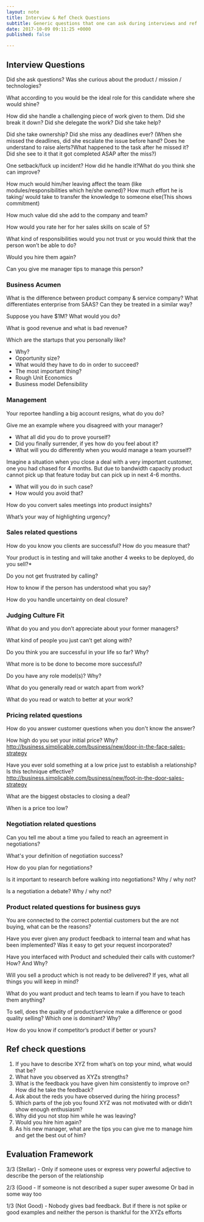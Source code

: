 ```yaml
---
layout: note
title: Interview & Ref Check Questions
subtitle: Generic questions that one can ask during interviews and ref check.
date: 2017-10-09 09:11:25 +0000
published: false

---
```

## Interview Questions

Did she ask questions? Was she curious about the product / mission / technologies?

What according to you would be the ideal role for this candidate where she would shine?

How did she handle a challenging piece of work given to them. Did she break it down? Did she delegate the work? Did she take help?

Did she take ownership? Did she miss any deadlines ever? (When she missed the deadlines, did she escalate the issue before hand? Does he understand to raise alerts?What happened to the task after he missed it? Did she see to it that it got completed ASAP after the miss?)

One setback/fuck up incident? How did he handle it?What do you think she can improve?

How much would him/her leaving affect the team (like modules/responsibilities which he/she owned)? How much effort he is taking/ would take to transfer the knowledge to someone else(This shows commitment)

How much value did she add to the company and team?

How would you rate her for her sales skills on scale of 5?

What kind of responsibilities would you not trust or you would think that the person won’t be able to do?

Would you hire them again?

Can you give me manager tips to manage this person?

### Business Acumen

What is the difference between product company & service company? What differentiates enterprise from SAAS? Can they be treated in a similar way?

Suppose you have $1M? What would you do?

What is good revenue and what is bad revenue?

Which are the startups that you personally like?

* Why?
* Opportunity size?
* What would they have to do in order to succeed?
* The most important thing?
* Rough Unit Economics
* Business model Defensibility

### Management

Your reportee handling a big account resigns, what do you do?

Give me an example where you disagreed with your manager?

* What all did you do to prove yourself?
* Did you finally surrender, if yes how do you feel about it?
* What will you do differently when you would manage a team yourself?

Imagine a situation when you close a deal with a very important customer, one you had chased for 4 months. But due to bandwidth capacity product cannot pick up that feature today but can pick up in next 4-6 months.

* What will you do in such case?
* How would you avoid that?

How do you convert sales meetings into product insights?

What’s your way of highlighting urgency?

### Sales related questions

How do you know you clients are successful? How do you measure that?

Your product is in testing and will take another 4 weeks to be deployed, do you sell?*

Do you not get frustrated by calling?

How to know if the person has understood what you say?

How do you handle uncertainty on deal closure?

### Judging Culture Fit

What do you and you don’t appreciate about your former managers?

What kind of people you just can’t get along with?

Do you think you are successful in your life so far? Why?

What more is to be done to become more successful?

Do you have any role model(s)? Why?

What do you generally read or watch apart from work?

What do you read or watch to better at your work?

### Pricing related questions

How do you answer customer questions when you don't know the answer?

How high do you set your initial price? Why? http://business.simplicable.com/business/new/door-in-the-face-sales-strategy

Have you ever sold something at a low price just to establish a relationship? Is this technique effective? http://business.simplicable.com/business/new/foot-in-the-door-sales-strategy

What are the biggest obstacles to closing a deal?

When is a price too low?

### Negotiation related questions

Can you tell me about a time you failed to reach an agreement in negotiations?

What's your definition of negotiation success?

How do you plan for negotiations?

Is it important to research before walking into negotiations? Why / why not?

Is a negotiation a debate? Why / why not?

### Product related questions for business guys

You are connected to the correct potential customers but the are not buying, what can be the reasons?

Have you ever given any product feedback to internal team and what has been implemented? Was it easy to get your request incorporated?

Have you interfaced with Product and scheduled their calls with customer? How? And Why?

Will you sell a product which is not ready to be delivered? If yes, what all things you will keep in mind?

What do you want product and tech teams to learn if you have to teach them anything?

To sell, does the quality of product/service make a difference or good quality selling? Which one is dominant? Why?

How do you know if competitor’s product if better or yours?

## **Ref check questions**

1. If you have to describe XYZ from what’s on top your mind, what would that be?
2. What have you observed as XYZs strengths?
3. What is the feedback you have given him consistently to improve on? How did he take the feedback?
4. Ask about the reds you have observed during the hiring process?
5. Which parts of the job you found XYZ was not motivated with or didn’t show enough enthusiasm?
6. Why did you not stop him while he was leaving?
7. Would you hire him again?
8. As his new manager, what are the tips you can give me to manage him and get the best out of him?

## **Evaluation Framework**

3/3 (Stellar) - Only if someone uses or express very powerful adjective to describe the person of the relationship

2/3 (Good - If someone is not described a super super awesome Or bad in some way too

1/3 (Not Good) - Nobody gives bad feedback. But if there is not spike or good examples and neither the person is thankful for the XYZs efforts